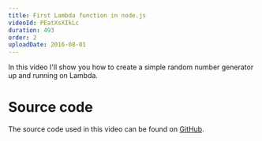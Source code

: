 ```yaml
---
title: First Lambda function in node.js
videoId: PEatXsXIkLc
duration: 493
order: 2
uploadDate: 2016-08-01
---
```


In this video I'll show you how to create a simple random number generator up and running on Lambda.

# Source code
The source code used in this video can be found on <a href="https://github.com/SavjeeTutorials/getting-started-with-lambda/tree/master/02-first-function-in-node" target="_blank">GitHub</a>.